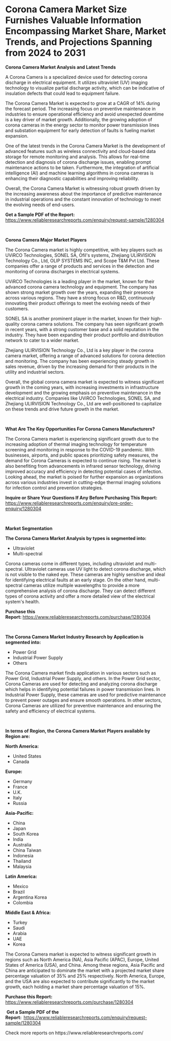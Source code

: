 <p><h1>Corona Camera Market Size Furnishes Valuable Information Encompassing Market Share, Market Trends, and Projections Spanning from 2024 to 2031</h1></p><p><strong>Corona Camera Market Analysis and Latest Trends</strong></p>
<p><p>A Corona Camera is a specialized device used for detecting corona discharge in electrical equipment. It utilizes ultraviolet (UV) imaging technology to visualize partial discharge activity, which can be indicative of insulation defects that could lead to equipment failure.</p><p>The Corona Camera Market is expected to grow at a CAGR of 14% during the forecast period. The increasing focus on preventive maintenance in industries to ensure operational efficiency and avoid unexpected downtime is a key driver of market growth. Additionally, the growing adoption of corona cameras in the energy sector to monitor power transmission lines and substation equipment for early detection of faults is fueling market expansion.</p><p>One of the latest trends in the Corona Camera Market is the development of advanced features such as wireless connectivity and cloud-based data storage for remote monitoring and analysis. This allows for real-time detection and diagnosis of corona discharge issues, enabling prompt maintenance actions to be taken. Furthermore, the integration of artificial intelligence (AI) and machine learning algorithms in corona cameras is enhancing their diagnostic capabilities and improving reliability.</p><p>Overall, the Corona Camera Market is witnessing robust growth driven by the increasing awareness about the importance of predictive maintenance in industrial operations and the constant innovation of technology to meet the evolving needs of end-users.</p></p>
<p><strong>Get a Sample PDF of the Report:&nbsp;</strong> <a href="https://www.reliableresearchreports.com/enquiry/request-sample/1280304">https://www.reliableresearchreports.com/enquiry/request-sample/1280304</a></p>
<p>&nbsp;</p>
<p><strong>Corona Camera Major Market Players</strong></p>
<p><p>The Corona Camera market is highly competitive, with key players such as UViRCO Technologies, SONEL SA, Ofil's systems, Zhejiang ULIRVISION Technology Co., Ltd, OLIP SYSTEMS INC, and Scope T&M Pvt Ltd. These companies offer a range of products and services in the detection and monitoring of corona discharges in electrical systems.</p><p>UViRCO Technologies is a leading player in the market, known for their advanced corona camera technology and equipment. The company has shown strong market growth over the years, expanding their presence across various regions. They have a strong focus on R&D, continuously innovating their product offerings to meet the evolving needs of their customers.</p><p>SONEL SA is another prominent player in the market, known for their high-quality corona camera solutions. The company has seen significant growth in recent years, with a strong customer base and a solid reputation in the industry. They have been expanding their product portfolio and distribution network to cater to a wider market.</p><p>Zhejiang ULIRVISION Technology Co., Ltd is a key player in the corona camera market, offering a range of advanced solutions for corona detection and monitoring. The company has been experiencing steady growth in sales revenue, driven by the increasing demand for their products in the utility and industrial sectors.</p><p>Overall, the global corona camera market is expected to witness significant growth in the coming years, with increasing investments in infrastructure development and the growing emphasis on preventive maintenance in the electrical industry. Companies like UViRCO Technologies, SONEL SA, and Zhejiang ULIRVISION Technology Co., Ltd are well-positioned to capitalize on these trends and drive future growth in the market.</p></p>
<p>&nbsp;</p>
<p><strong>What Are The Key Opportunities For Corona Camera Manufacturers?</strong></p>
<p><p>The Corona Camera market is experiencing significant growth due to the increasing adoption of thermal imaging technology for temperature screening and monitoring in response to the COVID-19 pandemic. With businesses, airports, and public spaces prioritizing safety measures, the demand for Corona Cameras is expected to continue rising. The market is also benefiting from advancements in infrared sensor technology, driving improved accuracy and efficiency in detecting potential cases of infection. Looking ahead, the market is poised for further expansion as organizations across various industries invest in cutting-edge thermal imaging solutions for infection control and prevention strategies.</p></p>
<p><strong>Inquire or Share Your Questions If Any Before Purchasing This Report:</strong> <a href="https://www.reliableresearchreports.com/enquiry/pre-order-enquiry/1280304">https://www.reliableresearchreports.com/enquiry/pre-order-enquiry/1280304</a></p>
<p>&nbsp;</p>
<p><strong>Market Segmentation</strong></p>
<p><strong>The Corona Camera Market Analysis by types is segmented into:</strong></p>
<p><ul><li>Ultraviolet</li><li>Multi-spectral</li></ul></p>
<p><p>Corona cameras come in different types, including ultraviolet and multi-spectral. Ultraviolet cameras use UV light to detect corona discharge, which is not visible to the naked eye. These cameras are highly sensitive and ideal for identifying electrical faults at an early stage. On the other hand, multi-spectral cameras utilize multiple wavelengths to provide a more comprehensive analysis of corona discharge. They can detect different types of corona activity and offer a more detailed view of the electrical system's health.</p></p>
<p><strong>Purchase this Report:&nbsp;</strong><a href="https://www.reliableresearchreports.com/purchase/1280304">https://www.reliableresearchreports.com/purchase/1280304</a></p>
<p>&nbsp;</p>
<p><strong>The Corona Camera Market Industry Research by Application is segmented into:</strong></p>
<p><ul><li>Power Grid</li><li>Industrial Power Supply</li><li>Others</li></ul></p>
<p><p>The Corona Camera market finds application in various sectors such as Power Grid, Industrial Power Supply, and others. In the Power Grid sector, Corona Cameras are used for detecting and analyzing corona discharge which helps in identifying potential failures in power transmission lines. In Industrial Power Supply, these cameras are used for predictive maintenance to prevent power outages and ensure smooth operations. In other sectors, Corona Cameras are utilized for preventive maintenance and ensuring the safety and efficiency of electrical systems.</p></p>
<p>&nbsp;</p>
<p><strong>In terms of Region, the Corona Camera Market Players available by Region are:</strong></p>
<p>
    <p> <strong> North America: </strong>
        <ul>
            <li>United States</li>
            <li>Canada</li>
        </ul>
        </p> 
    <p> <strong> Europe: </strong>
        <ul>
            <li>Germany</li>
            <li>France</li>
            <li>U.K.</li>
            <li>Italy</li>
            <li>Russia</li>
        </ul>
        </p> 
    <p> <strong> Asia-Pacific: </strong>
        <ul>
            <li>China</li>
            <li>Japan</li>
            <li>South Korea</li>
            <li>India</li>
            <li>Australia</li>
            <li>China Taiwan</li>
            <li>Indonesia</li>
            <li>Thailand</li>
            <li>Malaysia</li>
        </ul>
        </p> 
    <p> <strong> Latin America: </strong>
        <ul>
            <li>Mexico</li>
            <li>Brazil</li>
            <li>Argentina Korea</li>
            <li>Colombia</li>
        </ul>
        </p> 
    <p> <strong> Middle East & Africa: </strong>
        <ul>
            <li>Turkey</li>
            <li>Saudi</li>
            <li>Arabia</li>
            <li>UAE</li>
            <li>Korea</li>
        </ul>
    </p>
    </p>
<p><p>The Corona Camera market is expected to witness significant growth in regions such as North America (NA), Asia Pacific (APAC), Europe, United States of America (USA), and China. Among these regions, Asia Pacific and China are anticipated to dominate the market with a projected market share percentage valuation of 35% and 25% respectively. North America, Europe, and the USA are also expected to contribute significantly to the market growth, each holding a market share percentage valuation of 15%.</p></p>
<p><strong>Purchase this Report: </strong><a href="https://www.reliableresearchreports.com/purchase/1280304">https://www.reliableresearchreports.com/purchase/1280304</a></p>
<p>&nbsp;<strong>Get a Sample PDF of the Report:&nbsp;&nbsp;</strong><a href="https://www.reliableresearchreports.com/enquiry/request-sample/1280304">https://www.reliableresearchreports.com/enquiry/request-sample/1280304</a></p>
<p><strong></strong></p>
<p>Check more reports on https://www.reliableresearchreports.com/</p>